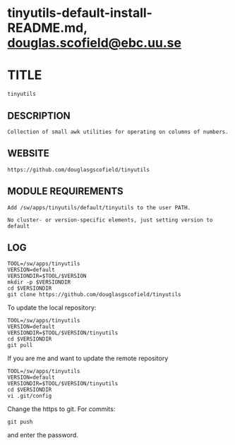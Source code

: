 # tinyutils-default-install-README.md, douglas.scofield@ebc.uu.se

TITLE
=====

    tinyutils

DESCRIPTION
-----------

    Collection of small awk utilities for operating on columns of numbers.

WEBSITE
-------

    https://github.com/douglasgscofield/tinyutils

MODULE REQUIREMENTS
-------------------

    Add /sw/apps/tinyutils/default/tinyutils to the user PATH.

    No cluster- or version-specific elements, just setting version to default

LOG
---

    TOOL=/sw/apps/tinyutils
    VERSION=default
    VERSIONDIR=$TOOL/$VERSION
    mkdir -p $VERSIONDIR
    cd $VERSIONDIR
    git clone https://github.com/douglasgscofield/tinyutils

To update the local repository:

    TOOL=/sw/apps/tinyutils
    VERSION=default
    VERSIONDIR=$TOOL/$VERSION/tinyutils
    cd $VERSIONDIR
    git pull

If you are me and want to update the remote repository

    TOOL=/sw/apps/tinyutils
    VERSION=default
    VERSIONDIR=$TOOL/$VERSION/tinyutils
    cd $VERSIONDIR
    vi .git/config

Change the https to git.  For commits:

    git push

and enter the password.
